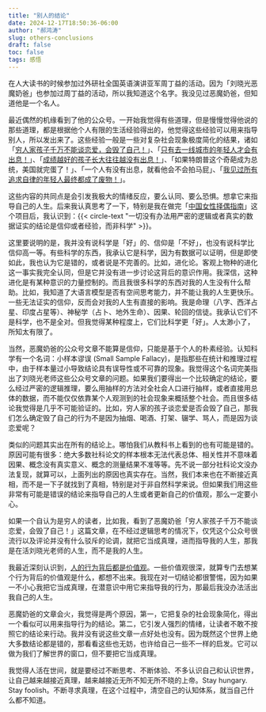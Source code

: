 ```yaml
---
title: "别人的结论"
date: 2024-12-17T18:50:36-06:00
author: "郝鸿涛"
slug: others-conclusions
draft: false
toc: false
tags: 感悟
---
```

在人大读书的时候参加过外研社全国英语演讲亚军周丁益的活动。因为「刘晓光恶魔奶爸」也参加过周丁益的活动，所以我知道这个名字。我没见过恶魔奶爸，但知道他是一个名人。

最近偶然的机缘看到了他的公众号。一开始我觉得有些道理，但是慢慢觉得他说的那些道理，都是根据他个人有限的生活经验得出的，他觉得这些经验可以用来指导别人，所以发出来了。这些经验一般是一些对复杂社会现象极度简化的结果，诸如「[穷人家孩子千万不能谈恋爱，会毁了自己！](https://mp.weixin.qq.com/s/jyRABLN2sC1jgjE6ibHchA)」、「[只有去一线城市的年轻人才会有出息！](https://mp.weixin.qq.com/s/HhNfttNAmMIhj-B2IWkPTQ)」、「[成绩越好的孩子长大往往越没有出息！](https://mp.weixin.qq.com/s/WE07zQo6f-18k-kPOz-60A)」、「如果特朗普这个奇葩成为总统，美国就完蛋了！」、「一个人有没有出息，就看他会不会拍马屁」、「[我见过所有追求自律的年轻人最终都成了废物！](https://mp.weixin.qq.com/s/IBdB7OQw4DINp0zr6iFkLg)」。

这些内容的共同点是会引发我极大的情绪反应，要么认同、要么恐惧。想拿它来指导自己的人生。后来我认真思考了一下，特别是我在做完「[中国女性择偶指南](/cn/2024/12/08/her-match/)」这个项目后，我认识到：{{< circle-text "一切没有办法用严密的逻辑或者真实的数据证实的结论是信仰或者经验，而非科学" >}}。

这里要说明的是，我并没有说科学是「好」的、信仰是「不好」，也没有说科学比信仰高一等。有些科学的东西，我承认它是科学，因为有数据可以证明，但是即使如此，我也认为它是错的，或者说是不完善的。比如，进化论。客观上物种的进化这一事实我完全认同，但是它并没有进一步讨论这背后的意识作用。我深信，这种进化是有某种意识的力量控制的。而且我很多科学的东西对我的人生没有什么帮助。比如，我知道了大语言模型是否有空间思考能力，并不能让我的人生更快乐。一些无法证实的信仰，反而会对我的人生有直接的影响。我是命理（八字、西洋占星、印度占星等）、神秘学（占卜、地外生命）、因果、轮回的信徒。我承认它们不是科学，也不是全对。但我觉得某种程度上，它们比科学更「好」。人太渺小了，所知太有限了。

当然，恶魔奶爸的公众号文章不能算是信仰，只能是基于个人的朴素经验。认知科学有一个名词：小样本谬误 (Small Sample Fallacy)，是指那些在统计和推理过程中，由于样本量过小导致结论具有误导性或不可靠的现象。我觉得这个名词完美指出了刘晓光老师这些公众号文章的问题。如果我们要得出一个比较确定的结论，要么经过严密的逻辑推理，要么用抽样的方法对全社会人口进行抽样，或者直接用总体的数据，而不能仅仅依靠某个人观测到的社会现象来概括整个社会。而且很多结论我觉得是几乎不可能验证的。比如，穷人家的孩子谈恋爱是否会毁了自己，那我们怎么确定毁了自己的行为不是因为抽烟、喝酒、打架、辍学、骂人，而是因为谈恋爱呢？

类似的问题其实出在所有的结论上。哪怕我们从教科书上看到的也有可能是错的。原因可能有很多：绝大多数社科论文的样本根本无法代表总体、相关性并不意味着因果、概念没有真实意义、概念的测量结果不准等等。先不说一部分社科论文没办法复现，就算可以，上面列出的原因也真实存在。当然，我们本来也在不断接近真相，而不是一下子就找到了真相，特别是对于非自然科学来说。但如果我们用这些非常有可能是错误的结论来指导自己的人生或者更新自己的价值观，那么一定要小心。

如果一个自认为是穷人的读者，比如我，看到了恶魔奶爸「穷人家孩子千万不能谈恋爱，会毁了自己！」这篇文章，在不经过逻辑思考的情况下，仅凭这个公众号很流行以及评论并没有什么驳斥的论调，就把它当成真理，进而指导我的人生，那我是在活刘晓光老师的人生，而不是我的人生。

我最近深刻认识到，[人的行为背后都是价值观](/cn/2024/12/17/stones/)。一些价值观很深，就算专门去想某个行为背后的价值观是什么，都想不出来。我现在对一切结论都很警惕，因为如果一不小心我把它当成真理，在潜意识中用它来指导我的行为，那最后我没办法活出我自己的人生。

恶魔奶爸的文章会火，我觉得是两个原因，第一，它把复杂的社会现象简化，得出一个看似可以用来指导行为的结论。第二，它引发人强烈的情绪，让读者不敢不按照它的结论来行动。我并没有说这些文章一点好处也没有。因为既然这个世界上绝大多数结论都是错的，那看看这些也无妨，也许给自己一些不一样的启发。它可以做为我们了解世界的窗口，但不要把它当成真理。

我觉得人活在世间，就是要经过不断思考、不断体验、不多认识自己和认识世界，让自己越来越接近真理，越来越接近无所不知无所不晓的上帝。Stay hungary. Stay foolish。不断寻求真理，在这个过程中，清空自己的认知体系，就当自己什么都不知道。
